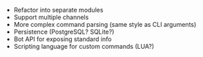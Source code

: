 * Refactor into separate modules
* Support multiple channels
* More complex command parsing (same style as CLI arguments)
* Persistence (PostgreSQL? SQLite?)
* Bot API for exposing standard info
* Scripting language for custom commands (LUA?)